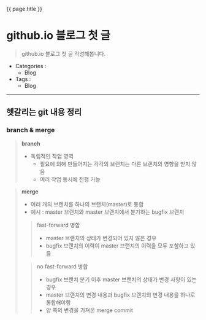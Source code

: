 {{ page.title }}
# github.io 블로그 첫 글
> github.io 블로그 첫 글 작성해봅니다.
* Categories :
  + Blog
* Tags :
  + Blog

* * *
## 헷갈리는 git 내용 정리
### branch & merge
> **branch**
> * 독립적인 작업 영역
>   + 필요에 의해 만들어지는 각각의 브랜치는 다른 브랜치의 영향을 받지 않음
>   + 여러 작업 동시에 진행 가능

> **merge**
> * 여러 개의 브랜치를 하나의 브랜치(master)로 통합
> * 예시 : master 브랜치와 master 브랜치에서 분기하는 bugfix 브랜치
> > fast-forward 병합
> > * master 브랜치의 상태가 변경되어 있지 않은 경우
> > * bugfix 브랜치의 이력이 master 브랜치의 이력을 모두 포함하고 있음
>
> > no fast-forward 병합
> > * bugfix 브랜치 분기 이후 master 브랜치의 상태가 변경 사항이 있는 경우
> > * master 브랜치의 변경 내용과 bugfix 브랜치의 변경 내용을 하나로 통합해야함
> > * 양 쪽의 변경을 가져온 merge commit
